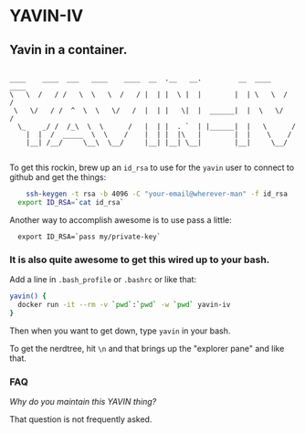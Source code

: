 # YAVIN-IV
## Yavin in a container.

```

____    ____  ___   ____    ____  __  .__   __.         __  ____    ____ 
\   \  /   / /   \  \   \  /   / |  | |  \ |  |        |  | \   \  /   / 
 \   \/   / /  ^  \  \   \/   /  |  | |   \|  |  ______|  |  \   \/   /  
  \_    _/ /  /_\  \  \      /   |  | |  . `  | |______|  |   \      /   
    |  |  /  _____  \  \    /    |  | |  |\   |        |  |    \    /    
    |__| /__/     \__\  \__/     |__| |__| \__|        |__|     \__/     
                                                                         

```

To get this rockin, brew up an `id_rsa` to use for the `yavin` user
to connect to github and get the things:

```bash
	ssh-keygen -t rsa -b 4096 -C "your-email@wherever-man" -f id_rsa
  export ID_RSA=`cat id_rsa`
```

Another way to accomplish awesome is to use pass a little:

```
  export ID_RSA=`pass my/private-key`
```


### It is also quite awesome to get this wired up to your bash.

Add a line in `.bash_profile` or `.bashrc` or like that:

```bash
yavin() {
  docker run -it --rm -v `pwd`:`pwd` -w `pwd` yavin-iv
}
```

Then when you want to get down, type `yavin` in your bash.

To get the nerdtree, hit `\n` and that brings up the "explorer pane" and like that.

### FAQ

*Why do you maintain this YAVIN thing?*

That question is not frequently asked.


